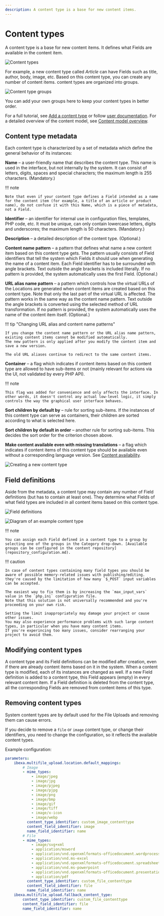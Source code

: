 ```yaml
---
description: A content type is a base for new content items.
---
```


# Content types

A content type is a base for new content items.
It defines what Fields are available in the content item.

![Content types](admin_panel_content_types.png "Content types")

For example, a new content type called *Article* can have Fields such as title, author, body, image, etc.
Based on this content type, you can create any number of content items.
content types are organized into groups.

![Content type groups](admin_panel_content_type_groups.png "Content type groups")

You can add your own groups here to keep your content types in better order.

For a full tutorial, see [Add a content type](first_steps.md#add-a-content-type) or follow [user documentation](https://doc.ibexa.co/projects/userguide/en/latest/content_management/create_edit_content_types/).
For a detailed overview of the content model, see [Content model overview](content_model.md).

## Content type metadata

Each content type is characterized by a set of metadata which define the general behavior of its instances:

**Name** – a user-friendly name that describes the content type. This name is used in the interface, but not internally by the system. It can consist of letters, digits, spaces and special characters; the maximum length is 255 characters. (Mandatory.)

!!! note

    Note that even if your content type defines a Field intended as a name for the content item (for example, a title of an article or product name), do not confuse it with this Name, which is a piece of metadata, not a Field.

**Identifier** – an identifier for internal use in configuration files, templates, PHP code, etc. It must be unique, can only contain lowercase letters, digits and underscores; the maximum length is 50 characters. (Mandatory.)

**Description** – a detailed description of the content type. (Optional.)

<a id="content-name-pattern"></a>**Content name pattern** – a pattern that defines what name a new content item based on this content type gets. The pattern usually consists of Field identifiers that tell the system which Fields it should use when generating the name of a content item. Each Field identifier has to be surrounded with angle brackets. Text outside the angle brackets is included literally. If no pattern is provided, the system automatically uses the first Field. (Optional.)

**URL alias name pattern** – a pattern which controls how the virtual URLs of the Locations are generated when content items are created based on this content type. Note that only the last part of the virtual URL is affected. The pattern works in the same way as the content name pattern. Text outside the angle brackets is converted using the selected method of URL transformation. If no pattern is provided, the system automatically uses the name of the content item itself. (Optional.)

!!! tip "Changing URL alias and content name patterns"

    If you change the content name pattern or the URL alias name pattern,
    existing content items cannot be modified automatically.
    The new pattern is only applied after you modify the content item and save a new version.

    The old URL aliases continue to redirect to the same content items.

**Container** – a flag which indicates if content items based on this content type are allowed to have sub-items or not (mainly relevant for actions via the UI, not validated by every PHP API).

!!! note

    This flag was added for convenience and only affects the interface. In other words, it doesn't control any actual low-level logic, it simply controls the way the graphical user interface behaves.

**Sort children by default by** – rule for sorting sub-items. If the instances of this content type can serve as containers, their children are sorted according to what is selected here.

**Sort children by default in order** – another rule for sorting sub-items. This decides the sort order for the criterion chosen above.

<a id="default-content-availability"></a>**Make content available even with missing translations** – a flag which indicates if content items of this content type should be available even without a corresponding language version. See [Content availability](content_availability.md).

![Creating a new content type](admin_panel_new_content_type.png)

## Field definitions

Aside from the metadata, a content type may contain any number of Field definitions (but has to contain at least one).
They determine what Fields of what field types are included in all content items based on this content type.

![Field definitions](admin_panel_field_definitions.png)

![Diagram of an example content type](content_model_type_diagram.png)

!!! note

    You can assign each Field defined in a content type to a group by selecting one of the groups in the Category drop-down. [Available groups can be configured in the content repository](repository_configuration.md).

!!! caution

    In case of content types containing many field types you should be aware of possible memory-related issues with publishing/editing.
    they're caused by the limitation of how many `$_POST` input variables can be accepted.

    The easiest way to fix them is by increasing the `max_input_vars` value in the `php.ini` configuration file.
    Note that this solution is not universally recommended and you're proceeding on your own risk.

    Setting the limit inappropriately may damage your project or cause other issues.
    You may also experience performance problems with such large content types, in particular when you have many content items.
    If you're experincing too many issues, consider rearranging your project to avoid them.

## Modifying content types

A content type and its Field definitions can be modified after creation,
even if there are already content items based on it in the system.
When a content type is modified, each of its instances are changed as well.
If a new Field definition is added to a content type, this Field appears (empty) in every relevant content item.
If a Field definition is deleted from the content type, all the corresponding Fields are removed from content items of this type.

## Removing content types

System content types are by default used for the File Uploads and removing them can cause errors.

If you decide to remove a `file` or `image` content type, or change their identifiers,
you need to change the configuration, so it reflects the available content types.

Example configuration:

```yaml
parameters:
    ibexa.multifile_upload.location.default_mappings:
        # Image
        - mime_types:
            - image/jpeg
            - image/jpg
            - image/pjpeg
            - image/pjpg
            - image/png
            - image/bmp
            - image/gif
            - image/tiff
            - image/x-icon
            - image/webp
          content_type_identifier: custom_image_contenttype
          content_field_identifier: image
          name_field_identifier: name
        # File
        - mime_types:
            - image/svg+xml
            - application/msword
            - application/vnd.openxmlformats-officedocument.wordprocessingml.document
            - application/vnd.ms-excel
            - application/vnd.openxmlformats-officedocument.spreadsheetml.sheet
            - application/vnd.ms-powerpoint
            - application/vnd.openxmlformats-officedocument.presentationml.presentation
            - application/pdf
          content_type_identifier: custom_file_contenttype
          content_field_identifier: file
          name_field_identifier: name
    ibexa.multifile_upload.fallback_content_type:
        content_type_identifier: custom_file_contenttype
        content_field_identifier: file
        name_field_identifier: name
```
